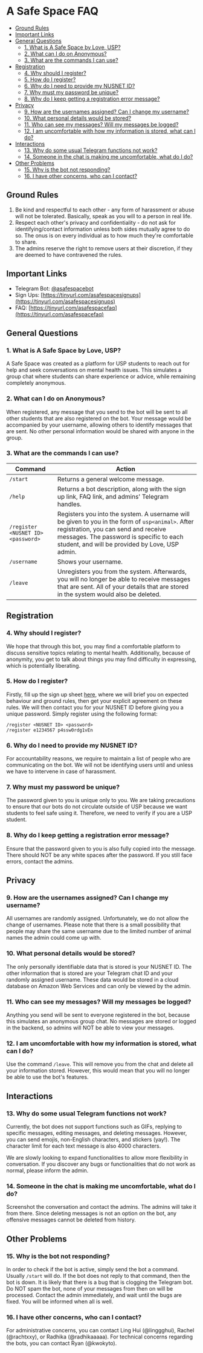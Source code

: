 # A Safe Space FAQ

* [Ground Rules](#ground-rules)
* [Important Links](#important-links)
* [General Questions](#general-questions)
  * [1. What is A Safe Space by Love, USP?](#1-what-is-a-safe-space-by-love-usp)
  * [2. What can I do on Anonymous?](#2-what-can-i-do-on-anonymous)
  * [3. What are the commands I can use?](#3-what-are-the-commands-i-can-use)
* [Registration](#registration)
  * [4. Why should I register?](#4-why-should-i-register)
  * [5. How do I register?](#5-how-do-i-register)
  * [6. Why do I need to provide my NUSNET ID?](#6-why-do-i-need-to-provide-my-nusnet-id)
  * [7. Why must my password be unique?](#7-why-must-my-password-be-unique)
  * [8. Why do I keep getting a registration error message?](#8-why-do-i-keep-getting-a-registration-error-message)
* [Privacy](#privacy)
  * [9. How are the usernames assigned? Can I change my username?](#9-how-are-the-usernames-assigned-can-i-change-my-username)
  * [10. What personal details would be stored?](#10-what-personal-details-would-be-stored)
  * [11. Who can see my messages? Will my messages be logged?](#11-who-can-see-my-messages-will-my-messages-be-logged)
  * [12. I am uncomfortable with how my information is stored, what can I do?](#12-i-am-uncomfortable-with-how-my-information-is-stored-what-can-i-do)
* [Interactions](#interactions)
  * [13. Why do some usual Telegram functions not work?](#13-why-do-some-usual-telegram-functions-not-work)
  * [14. Someone in the chat is making me uncomfortable, what do I do?](#14-someone-in-the-chat-is-making-me-uncomfortable-what-do-i-do)
* [Other Problems](#other-problems)
  * [15. Why is the bot not responding?](#15-why-is-the-bot-not-responding)
  * [16. I have other concerns, who can I contact?](#16-i-have-other-concerns-who-can-i-contact)

## Ground Rules

1. Be kind and respectful to each other - any form of harassment or abuse will not be tolerated. Basically, speak as you will to a person in real life.
2. Respect each other's privacy and confidentiality - do not ask for identifying/contact information unless both sides mutually agree to do so. The onus is on every individual as to how much they're comfortable to share.
3. The admins reserve the right to remove users at their discretion, if they are deemed to have contravened the rules.

## Important Links

* Telegram Bot: [@asafespacebot](https://telegram.me/asafespacebot)
* Sign Ups: [https://tinyurl.com/asafespacesignups](https://tinyurl.com/asafespacesignups)
* FAQ: [https://tinyurl.com/asafespacefaq](https://tinyurl.com/asafespacefaq)

## General Questions

### 1. What is A Safe Space by Love, USP?

A Safe Space was created as a platform for USP students to reach out for help and seek conversations on mental health issues. This simulates a group chat where students can share experience or advice, while remaining completely anonymous.

### 2. What can I do on Anonymous?

When registered, any message that you send to the bot will be sent to all other students that are also registered on the bot. Your message would be accompanied by your username, allowing others to identify messages that are sent. No other personal information would be shared with anyone in the group.

### 3. What are the commands I can use?

|Command|Action|
|-------|------|
|`/start`|Returns a general welcome message.|
|`/help`|Returns a bot description, along with the sign up link, FAQ link, and admins' Telegram handles.|
|`/register <NUSNET ID> <password>`|Registers you into the system. A username will be given to you in the form of `usp<animal>`. After registration, you can send and receive messages. The password is specific to each student, and will be provided by Love, USP admin.|
|`/username`|Shows your username.|
|`/leave`|Unregisters you from the system. Afterwards, you will no longer be able to receive messages that are sent. All of your details that are stored in the system would also be deleted.|

## Registration

### 4. Why should I register?

We hope that through this bot, you may find a comfortable platform to discuss sensitive topics relating to mental health. Additionally, because of anonymity, you get to talk about things you may find difficulty in expressing, which is potentially liberating.

### 5. How do I register?

Firstly, fill up the sign up sheet [here](https://tinyurl.com/asafespacesignups), where we will brief you on expected behaviour and ground rules, then get your explicit agreement on these rules. We will then contact you for your NUSNET ID before giving you a unique password. Simply register using the following format:

```lang-none
/register <NUSNET ID> <password>
/register e1234567 p4ssw0rdg1vEn
```

### 6. Why do I need to provide my NUSNET ID?

For accountability reasons, we require to maintain a list of people who are communicating on the bot. We will not be identifying users until and unless we have to intervene in case of harassment.

### 7. Why must my password be unique?

The password given to you is unique only to you. We are taking precautions to ensure that our bots do not circulate outside of USP because we want students to feel safe using it. Therefore, we need to verify if you are a USP student.

### 8. Why do I keep getting a registration error message?

Ensure that the password given to you is also fully copied into the message. There should NOT be any white spaces after the password. If you still face errors, contact the admins.

## Privacy

### 9. How are the usernames assigned? Can I change my username?

All usernames are randomly assigned. Unfortunately, we do not allow the change of usernames. Please note that there is a small possibility that people may share the same username due to the limited number of animal names the admin could come up with.

### 10. What personal details would be stored?

The only personally identifiable data that is stored is your NUSNET ID. The other information that is stored are your Telegram chat ID and your randomly assigned username. These data would be stored in a cloud database on Amazon Web Services and can only be viewed by the admin.

### 11. Who can see my messages? Will my messages be logged?

Anything you send will be sent to everyone registered in the bot, because this simulates an anonymous group chat. No messages are stored or logged in the backend, so admins will NOT be able to view your messages.

### 12. I am uncomfortable with how my information is stored, what can I do?

Use the command `/leave`. This will remove you from the chat and delete all your information stored. However, this would mean that you will no longer be able to use the bot's features.

## Interactions

### 13. Why do some usual Telegram functions not work?

Currently, the bot does not support functions such as GIFs, replying to specific messages, editing messages, and deleting messages. However, you can send emojis, non-English characters, and stickers (yay!). The character limit for each text message is also 4000 characters.

We are slowly looking to expand functionalities to allow more flexibility in conversation. If you discover any bugs or functionalities that do not work as normal, please inform the admin.

### 14. Someone in the chat is making me uncomfortable, what do I do?

Screenshot the conversation and contact the admins. The admins will take it from there. Since deleting messages is not an option on the bot, any offensive messages cannot be deleted from history.

## Other Problems

### 15. Why is the bot not responding?

In order to check if the bot is active, simply send the bot a command. Usually `/start` will do. If the bot does not reply to that command, then the bot is down. It is likely that there is a bug that is clogging the Telegram bot. Do NOT spam the bot, none of your messages from then on will be processed. Contact the admin immediately, and wait until the bugs are fixed. You will be informed when all is well.

### 16. I have other concerns, who can I contact?

For administrative concerns, you can contact Ling Hui (@linggghui), Rachel (@rachtxxy), or Radhika (@radhikaaaaa). For technical concerns regarding the bots, you can contact Ryan (@kwokyto).
